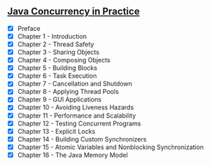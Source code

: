 
## [Java Concurrency in Practice](http://jcip.net)

 - [x] Preface
 - [x] Chapter 1 - Introduction
 - [x] Chapter 2 - Thread Safety
 - [x] Chapter 3 - Sharing Objects
 - [x] Chapter 4 - Composing Objects
 - [x] Chapter 5 - Building Blocks
 - [x] Chapter 6 - Task Execution
 - [x] Chapter 7 - Cancellation and Shutdown
 - [x] Chapter 8 - Applying Thread Pools
 - [x] Chapter 9 - GUI Applications
 - [x] Chapter 10 - Avoiding Liveness Hazards
 - [x] Chapter 11 - Performance and Scalability
 - [x] Chapter 12 - Testing Concurrent Programs
 - [x] Chapter 13 - Explicit Locks
 - [x] Chapter 14 - Building Custom Synchronizers
 - [x] Chapter 15 - Atomic Variables and Nonblocking Synchronization
 - [x] Chapter 16 - The Java Memory Model
